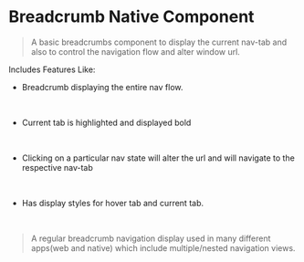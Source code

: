 # Breadcrumb Native Component

> A basic breadcrumbs component to display the current nav-tab and also to control the navigation flow and alter window url.

Includes Features Like:
<br />

- Breadcrumb displaying the entire nav flow. 
<br />

- Current tab is highlighted and displayed bold
<br />

- Clicking on a particular nav state will alter the url and will navigate to the respective nav-tab
<br />

- Has display styles for hover tab and current tab.
<br />

> A regular breadcrumb navigation display used in many different apps(web and native) which include multiple/nested navigation views.